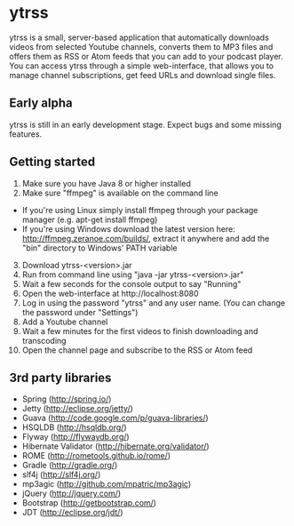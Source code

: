 ytrss
=====
ytrss is a small, server-based application that automatically downloads videos from selected Youtube channels, converts them to MP3 files and offers them as RSS or Atom feeds that you can add to your podcast player.
You can access ytrss through a simple web-interface, that allows you to manage channel subscriptions, get feed URLs and download single files.


Early alpha
----
ytrss is still in an early development stage. Expect bugs and some missing features.


Getting started
----
1. Make sure you have Java 8 or higher installed
2. Make sure "ffmpeg" is available on the command line
  - If you're using Linux simply install ffmpeg through your package manager (e.g. apt-get install ffmpeg)
  - If you're using Windows download the latest version here: http://ffmpeg.zeranoe.com/builds/, extract it anywhere and add the "bin" directory to Windows' PATH variable
3. Download ytrss-&lt;version&gt;.jar
4. Run from command line using "java -jar ytrss-&lt;version&gt;.jar"
5. Wait a few seconds for the console output to say "Running"
6. Open the web-interface at http://localhost:8080
7. Log in using the password "ytrss" and any user name. (You can change the password under "Settings")
8. Add a Youtube channel
9. Wait a few minutes for the first videos to finish downloading and transcoding
10. Open the channel page and subscribe to the RSS or Atom feed



3rd party libraries
----
- Spring (http://spring.io/)
- Jetty (http://eclipse.org/jetty/)
- Guava  (http://code.google.com/p/guava-libraries/)
- HSQLDB (http://hsqldb.org/)
- Flyway (http://flywaydb.org/)
- Hibernate Validator (http://hibernate.org/validator/)
- ROME (http://rometools.github.io/rome/)
- Gradle (http://gradle.org/)
- slf4j (http://slf4j.org/)
- mp3agic (http://github.com/mpatric/mp3agic)
- jQuery (http://jquery.com/)
- Bootstrap (http://getbootstrap.com/)
- JDT (http://eclipse.org/jdt/)
